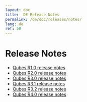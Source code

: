 ```yaml
---
layout: doc
title:  DE Release Notes
permalink: /de/doc/releases/notes/
lang: de
ref: 50
---
```


Release Notes
=============

 * [Qubes R1.0 release notes](/doc/releases/1.0/release-notes/)
 * [Qubes R2.0 release notes](/doc/releases/2.0/release-notes/)
 * [Qubes R3.0 release notes](/doc/releases/3.0/release-notes/)
 * [Qubes R3.1 release notes](/doc/releases/3.1/release-notes/)
 * [Qubes R3.2 release notes](/doc/releases/3.2/release-notes/)
 * [Qubes R4.0 release notes](/doc/releases/4.0/release-notes/)

